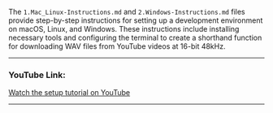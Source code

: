 The `1.Mac_Linux-Instructions.md` and `2.Windows-Instructions.md` files provide step-by-step instructions for setting up a development environment on macOS, Linux, and Windows. These instructions include installing necessary tools and configuring the terminal to create a shorthand function for downloading WAV files from YouTube videos at 16-bit 48kHz.

---

### YouTube Link:

[Watch the setup tutorial on YouTube](https://www.youtube.com/watch?v=pR5gJCNyQBY)

---

